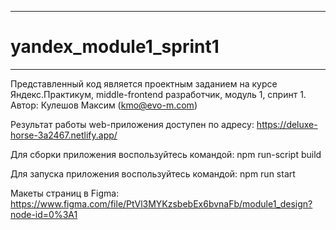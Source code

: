 **********************************************************************************************
# yandex_module1_sprint1
**********************************************************************************************
Представленный код является проектным заданием на курсе Яндекс.Практикум, middle-frontend разработчик, модуль 1, спринт 1.
Автор: Кулешов Максим (kmo@evo-m.com)

Результат работы web-приложения доступен по адресу:
https://deluxe-horse-3a2467.netlify.app/

Для сборки приложения воспользуйтесь командой:
npm run-script build

Для запуска приложения воспользуйтесь командой:
npm run start

Макеты страниц в Figma:
https://www.figma.com/file/PtVl3MYKzsbebEx6bvnaFb/module1_design?node-id=0%3A1